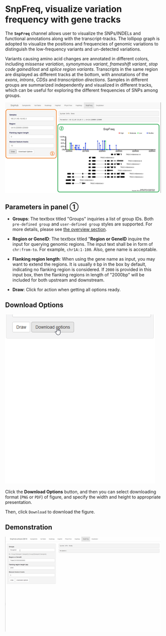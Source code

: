 # SnpFreq, visualize variation frequency with gene tracks

The **`SnpFreq`** channel allows user to visualize the SNPs/INDELs and functional annotations along with the transcript-tracks. The lollipop graph is adopted to visualize the positions and frequencies of genomic variations to distinguish the low-frequency variants and un-detected variations.

Variants causing amino acid changes are annotated in different colors, including *missense variation*, *synonymous variant*, *frameshift variant*, *stop code gained/lost* and *splice region variants*. Transcripts in the same region are displayed as different tracks at the bottom, with annotations of the *exons*, *introns*, *CDSs* and *transcription directions*. Samples in different groups are summarized independently and visualized in different tracks, which can be useful for exploring the different frequencies of SNPs among groups.

![SnpFreq channel](img/SnpFreq-1.jpg)

## Parameters in panel ①
- **Groups**: The textbox titled "Groups" inquiries a list of group IDs. Both `pre-defined group` and `user-defined group` styles are supported. For more details, please see [the overview section](channels).

- **Region or GeneID**: The textbox titled "**Region or GeneID** inquire the input for querying genomic regions. The input text shall be in form of `chr:from-to`. For example, `chr1A:1-100`. Also, gene name is acceptable.

- **Flanking region length**: When using the gene name as input, you may want to extend the regions. It is usually `0` bp in the box by default, indicating no flanking region is considered. If `2000` is provided in this input box, then the flanking regions in length of "2000bp" will be included for both upstream and downstream.

- **Draw**: Click for action when getting all options ready.

## Download Options

![Download options](img/Download-options-2.gif)

Click the **Download Options** button, and then you can select downloading format (`PNG` or `PDF`) of figure, and specify the width and height to appropriate presentation.

Then, click `Download` to download the figure.

## Demonstration

![Demonstration of SnpFreq](img/SnpFreq-0.gif)
